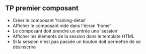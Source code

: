 ## TP premier composant

* Créer le composant 'training-detail'
* Afficher le composant vide dans l'écran 'home'
* Le composant doit prendre un entrée une 'session'
* Afficher les éléments de la session dans le template HTML
* Si la session n'est pas passée un bouton doit permettre de se désinscrire
